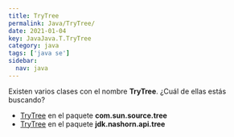 ```yaml
---
title: TryTree
permalink: Java/TryTree/
date: 2021-01-04
key: JavaJava.T.TryTree
category: java
tags: ['java se']
sidebar: 
  nav: java
---
```


Existen varios clases con el nombre **TryTree**. ¿Cuál de ellas estás buscando?
<ul>
<li><a href="/Java/TryTree-com-sun-source-tree/">TryTree</a> en el paquete <strong>com.sun.source.tree</strong></li>
<li><a href="/Java/TryTree-jdk-nashorn-api-tree/">TryTree</a> en el paquete <strong>jdk.nashorn.api.tree</strong></li>
<ul>

